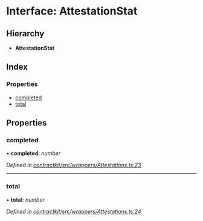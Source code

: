 # Interface: AttestationStat

## Hierarchy

* **AttestationStat**

## Index

### Properties

* [completed](_contractkit_src_wrappers_attestations_.attestationstat.md#completed)
* [total](_contractkit_src_wrappers_attestations_.attestationstat.md#total)

## Properties

###  completed

• **completed**: *number*

*Defined in [contractkit/src/wrappers/Attestations.ts:23](https://github.com/celo-org/celo-monorepo/blob/master/packages/contractkit/src/wrappers/Attestations.ts#L23)*

___

###  total

• **total**: *number*

*Defined in [contractkit/src/wrappers/Attestations.ts:24](https://github.com/celo-org/celo-monorepo/blob/master/packages/contractkit/src/wrappers/Attestations.ts#L24)*
